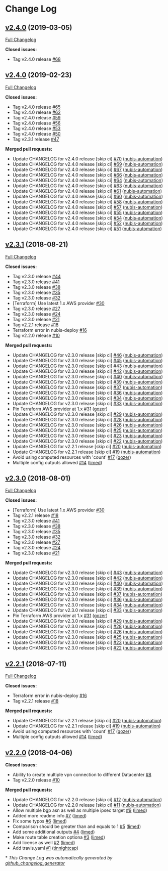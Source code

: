 # Change Log

## [v2.4.0](https://github.com/nubisproject/nubis-terraform-vpn/tree/v2.4.0) (2019-03-05)
[Full Changelog](https://github.com/nubisproject/nubis-terraform-vpn/compare/v2.4.0...v2.4.0)

**Closed issues:**

- Tag v2.4.0 release [\#68](https://github.com/nubisproject/nubis-terraform-vpn/issues/68)

## [v2.4.0](https://github.com/nubisproject/nubis-terraform-vpn/tree/v2.4.0) (2019-02-23)
[Full Changelog](https://github.com/nubisproject/nubis-terraform-vpn/compare/v2.3.1...v2.4.0)

**Closed issues:**

- Tag v2.4.0 release [\#65](https://github.com/nubisproject/nubis-terraform-vpn/issues/65)
- Tag v2.4.0 release [\#62](https://github.com/nubisproject/nubis-terraform-vpn/issues/62)
- Tag v2.4.0 release [\#59](https://github.com/nubisproject/nubis-terraform-vpn/issues/59)
- Tag v2.4.0 release [\#56](https://github.com/nubisproject/nubis-terraform-vpn/issues/56)
- Tag v2.4.0 release [\#53](https://github.com/nubisproject/nubis-terraform-vpn/issues/53)
- Tag v2.4.0 release [\#50](https://github.com/nubisproject/nubis-terraform-vpn/issues/50)
- Tag v2.3.1 release [\#47](https://github.com/nubisproject/nubis-terraform-vpn/issues/47)

**Merged pull requests:**

- Update CHANGELOG for v2.4.0 release \[skip ci\] [\#70](https://github.com/nubisproject/nubis-terraform-vpn/pull/70) ([nubis-automation](https://github.com/nubis-automation))
- Update CHANGELOG for v2.4.0 release \[skip ci\] [\#69](https://github.com/nubisproject/nubis-terraform-vpn/pull/69) ([nubis-automation](https://github.com/nubis-automation))
- Update CHANGELOG for v2.4.0 release \[skip ci\] [\#67](https://github.com/nubisproject/nubis-terraform-vpn/pull/67) ([nubis-automation](https://github.com/nubis-automation))
- Update CHANGELOG for v2.4.0 release \[skip ci\] [\#66](https://github.com/nubisproject/nubis-terraform-vpn/pull/66) ([nubis-automation](https://github.com/nubis-automation))
- Update CHANGELOG for v2.4.0 release \[skip ci\] [\#64](https://github.com/nubisproject/nubis-terraform-vpn/pull/64) ([nubis-automation](https://github.com/nubis-automation))
- Update CHANGELOG for v2.4.0 release \[skip ci\] [\#63](https://github.com/nubisproject/nubis-terraform-vpn/pull/63) ([nubis-automation](https://github.com/nubis-automation))
- Update CHANGELOG for v2.4.0 release \[skip ci\] [\#61](https://github.com/nubisproject/nubis-terraform-vpn/pull/61) ([nubis-automation](https://github.com/nubis-automation))
- Update CHANGELOG for v2.4.0 release \[skip ci\] [\#60](https://github.com/nubisproject/nubis-terraform-vpn/pull/60) ([nubis-automation](https://github.com/nubis-automation))
- Update CHANGELOG for v2.4.0 release \[skip ci\] [\#58](https://github.com/nubisproject/nubis-terraform-vpn/pull/58) ([nubis-automation](https://github.com/nubis-automation))
- Update CHANGELOG for v2.4.0 release \[skip ci\] [\#57](https://github.com/nubisproject/nubis-terraform-vpn/pull/57) ([nubis-automation](https://github.com/nubis-automation))
- Update CHANGELOG for v2.4.0 release \[skip ci\] [\#55](https://github.com/nubisproject/nubis-terraform-vpn/pull/55) ([nubis-automation](https://github.com/nubis-automation))
- Update CHANGELOG for v2.4.0 release \[skip ci\] [\#54](https://github.com/nubisproject/nubis-terraform-vpn/pull/54) ([nubis-automation](https://github.com/nubis-automation))
- Update CHANGELOG for v2.4.0 release \[skip ci\] [\#52](https://github.com/nubisproject/nubis-terraform-vpn/pull/52) ([nubis-automation](https://github.com/nubis-automation))
- Update CHANGELOG for v2.4.0 release \[skip ci\] [\#51](https://github.com/nubisproject/nubis-terraform-vpn/pull/51) ([nubis-automation](https://github.com/nubis-automation))

## [v2.3.1](https://github.com/nubisproject/nubis-terraform-vpn/tree/v2.3.1) (2018-08-21)
[Full Changelog](https://github.com/nubisproject/nubis-terraform-vpn/compare/v2.2.0...v2.3.1)

**Closed issues:**

- Tag v2.3.0 release [\#44](https://github.com/nubisproject/nubis-terraform-vpn/issues/44)
- Tag v2.3.0 release [\#41](https://github.com/nubisproject/nubis-terraform-vpn/issues/41)
- Tag v2.3.0 release [\#38](https://github.com/nubisproject/nubis-terraform-vpn/issues/38)
- Tag v2.3.0 release [\#35](https://github.com/nubisproject/nubis-terraform-vpn/issues/35)
- Tag v2.3.0 release [\#32](https://github.com/nubisproject/nubis-terraform-vpn/issues/32)
- \[Terraform\] Use latest 1.x AWS provider [\#30](https://github.com/nubisproject/nubis-terraform-vpn/issues/30)
- Tag v2.3.0 release [\#27](https://github.com/nubisproject/nubis-terraform-vpn/issues/27)
- Tag v2.3.0 release [\#24](https://github.com/nubisproject/nubis-terraform-vpn/issues/24)
- Tag v2.3.0 release [\#21](https://github.com/nubisproject/nubis-terraform-vpn/issues/21)
- Tag v2.2.1 release [\#18](https://github.com/nubisproject/nubis-terraform-vpn/issues/18)
- Terraform error in nubis-deploy [\#16](https://github.com/nubisproject/nubis-terraform-vpn/issues/16)
- Tag v2.2.0 release [\#10](https://github.com/nubisproject/nubis-terraform-vpn/issues/10)

**Merged pull requests:**

- Update CHANGELOG for v2.3.0 release \[skip ci\] [\#46](https://github.com/nubisproject/nubis-terraform-vpn/pull/46) ([nubis-automation](https://github.com/nubis-automation))
- Update CHANGELOG for v2.3.0 release \[skip ci\] [\#45](https://github.com/nubisproject/nubis-terraform-vpn/pull/45) ([nubis-automation](https://github.com/nubis-automation))
- Update CHANGELOG for v2.3.0 release \[skip ci\] [\#43](https://github.com/nubisproject/nubis-terraform-vpn/pull/43) ([nubis-automation](https://github.com/nubis-automation))
- Update CHANGELOG for v2.3.0 release \[skip ci\] [\#42](https://github.com/nubisproject/nubis-terraform-vpn/pull/42) ([nubis-automation](https://github.com/nubis-automation))
- Update CHANGELOG for v2.3.0 release \[skip ci\] [\#40](https://github.com/nubisproject/nubis-terraform-vpn/pull/40) ([nubis-automation](https://github.com/nubis-automation))
- Update CHANGELOG for v2.3.0 release \[skip ci\] [\#39](https://github.com/nubisproject/nubis-terraform-vpn/pull/39) ([nubis-automation](https://github.com/nubis-automation))
- Update CHANGELOG for v2.3.0 release \[skip ci\] [\#37](https://github.com/nubisproject/nubis-terraform-vpn/pull/37) ([nubis-automation](https://github.com/nubis-automation))
- Update CHANGELOG for v2.3.0 release \[skip ci\] [\#36](https://github.com/nubisproject/nubis-terraform-vpn/pull/36) ([nubis-automation](https://github.com/nubis-automation))
- Update CHANGELOG for v2.3.0 release \[skip ci\] [\#34](https://github.com/nubisproject/nubis-terraform-vpn/pull/34) ([nubis-automation](https://github.com/nubis-automation))
- Update CHANGELOG for v2.3.0 release \[skip ci\] [\#33](https://github.com/nubisproject/nubis-terraform-vpn/pull/33) ([nubis-automation](https://github.com/nubis-automation))
- Pin Terraform AWS provider at 1.x [\#31](https://github.com/nubisproject/nubis-terraform-vpn/pull/31) ([gozer](https://github.com/gozer))
- Update CHANGELOG for v2.3.0 release \[skip ci\] [\#29](https://github.com/nubisproject/nubis-terraform-vpn/pull/29) ([nubis-automation](https://github.com/nubis-automation))
- Update CHANGELOG for v2.3.0 release \[skip ci\] [\#28](https://github.com/nubisproject/nubis-terraform-vpn/pull/28) ([nubis-automation](https://github.com/nubis-automation))
- Update CHANGELOG for v2.3.0 release \[skip ci\] [\#26](https://github.com/nubisproject/nubis-terraform-vpn/pull/26) ([nubis-automation](https://github.com/nubis-automation))
- Update CHANGELOG for v2.3.0 release \[skip ci\] [\#25](https://github.com/nubisproject/nubis-terraform-vpn/pull/25) ([nubis-automation](https://github.com/nubis-automation))
- Update CHANGELOG for v2.3.0 release \[skip ci\] [\#23](https://github.com/nubisproject/nubis-terraform-vpn/pull/23) ([nubis-automation](https://github.com/nubis-automation))
- Update CHANGELOG for v2.3.0 release \[skip ci\] [\#22](https://github.com/nubisproject/nubis-terraform-vpn/pull/22) ([nubis-automation](https://github.com/nubis-automation))
- Update CHANGELOG for v2.2.1 release \[skip ci\] [\#20](https://github.com/nubisproject/nubis-terraform-vpn/pull/20) ([nubis-automation](https://github.com/nubis-automation))
- Update CHANGELOG for v2.2.1 release \[skip ci\] [\#19](https://github.com/nubisproject/nubis-terraform-vpn/pull/19) ([nubis-automation](https://github.com/nubis-automation))
- Avoid using computed resources with 'count' [\#17](https://github.com/nubisproject/nubis-terraform-vpn/pull/17) ([gozer](https://github.com/gozer))
- Multiple config outputs allowed [\#14](https://github.com/nubisproject/nubis-terraform-vpn/pull/14) ([limed](https://github.com/limed))

## [v2.3.0](https://github.com/nubisproject/nubis-terraform-vpn/tree/v2.3.0) (2018-08-01)
[Full Changelog](https://github.com/nubisproject/nubis-terraform-vpn/compare/v2.2.1...v2.3.0)

**Closed issues:**

- \[Terraform\] Use latest 1.x AWS provider [\#30](https://github.com/nubisproject/nubis-terraform-vpn/issues/30)
- Tag v2.2.1 release [\#18](https://github.com/nubisproject/nubis-terraform-vpn/issues/18)
- Tag v2.3.0 release [\#41](https://github.com/nubisproject/nubis-terraform-vpn/issues/41)
- Tag v2.3.0 release [\#38](https://github.com/nubisproject/nubis-terraform-vpn/issues/38)
- Tag v2.3.0 release [\#35](https://github.com/nubisproject/nubis-terraform-vpn/issues/35)
- Tag v2.3.0 release [\#32](https://github.com/nubisproject/nubis-terraform-vpn/issues/32)
- Tag v2.3.0 release [\#27](https://github.com/nubisproject/nubis-terraform-vpn/issues/27)
- Tag v2.3.0 release [\#24](https://github.com/nubisproject/nubis-terraform-vpn/issues/24)
- Tag v2.3.0 release [\#21](https://github.com/nubisproject/nubis-terraform-vpn/issues/21)

**Merged pull requests:**

- Update CHANGELOG for v2.3.0 release \[skip ci\] [\#43](https://github.com/nubisproject/nubis-terraform-vpn/pull/43) ([nubis-automation](https://github.com/nubis-automation))
- Update CHANGELOG for v2.3.0 release \[skip ci\] [\#42](https://github.com/nubisproject/nubis-terraform-vpn/pull/42) ([nubis-automation](https://github.com/nubis-automation))
- Update CHANGELOG for v2.3.0 release \[skip ci\] [\#40](https://github.com/nubisproject/nubis-terraform-vpn/pull/40) ([nubis-automation](https://github.com/nubis-automation))
- Update CHANGELOG for v2.3.0 release \[skip ci\] [\#39](https://github.com/nubisproject/nubis-terraform-vpn/pull/39) ([nubis-automation](https://github.com/nubis-automation))
- Update CHANGELOG for v2.3.0 release \[skip ci\] [\#37](https://github.com/nubisproject/nubis-terraform-vpn/pull/37) ([nubis-automation](https://github.com/nubis-automation))
- Update CHANGELOG for v2.3.0 release \[skip ci\] [\#36](https://github.com/nubisproject/nubis-terraform-vpn/pull/36) ([nubis-automation](https://github.com/nubis-automation))
- Update CHANGELOG for v2.3.0 release \[skip ci\] [\#34](https://github.com/nubisproject/nubis-terraform-vpn/pull/34) ([nubis-automation](https://github.com/nubis-automation))
- Update CHANGELOG for v2.3.0 release \[skip ci\] [\#33](https://github.com/nubisproject/nubis-terraform-vpn/pull/33) ([nubis-automation](https://github.com/nubis-automation))
- Pin Terraform AWS provider at 1.x [\#31](https://github.com/nubisproject/nubis-terraform-vpn/pull/31) ([gozer](https://github.com/gozer))
- Update CHANGELOG for v2.3.0 release \[skip ci\] [\#29](https://github.com/nubisproject/nubis-terraform-vpn/pull/29) ([nubis-automation](https://github.com/nubis-automation))
- Update CHANGELOG for v2.3.0 release \[skip ci\] [\#28](https://github.com/nubisproject/nubis-terraform-vpn/pull/28) ([nubis-automation](https://github.com/nubis-automation))
- Update CHANGELOG for v2.3.0 release \[skip ci\] [\#26](https://github.com/nubisproject/nubis-terraform-vpn/pull/26) ([nubis-automation](https://github.com/nubis-automation))
- Update CHANGELOG for v2.3.0 release \[skip ci\] [\#25](https://github.com/nubisproject/nubis-terraform-vpn/pull/25) ([nubis-automation](https://github.com/nubis-automation))
- Update CHANGELOG for v2.3.0 release \[skip ci\] [\#23](https://github.com/nubisproject/nubis-terraform-vpn/pull/23) ([nubis-automation](https://github.com/nubis-automation))
- Update CHANGELOG for v2.3.0 release \[skip ci\] [\#22](https://github.com/nubisproject/nubis-terraform-vpn/pull/22) ([nubis-automation](https://github.com/nubis-automation))

## [v2.2.1](https://github.com/nubisproject/nubis-terraform-vpn/tree/v2.2.1) (2018-07-11)
[Full Changelog](https://github.com/nubisproject/nubis-terraform-vpn/compare/v2.2.0...v2.2.1)

**Closed issues:**

- Terraform error in nubis-deploy [\#16](https://github.com/nubisproject/nubis-terraform-vpn/issues/16)
- Tag v2.2.1 release [\#18](https://github.com/nubisproject/nubis-terraform-vpn/issues/18)

**Merged pull requests:**

- Update CHANGELOG for v2.2.1 release \[skip ci\] [\#20](https://github.com/nubisproject/nubis-terraform-vpn/pull/20) ([nubis-automation](https://github.com/nubis-automation))
- Update CHANGELOG for v2.2.1 release \[skip ci\] [\#19](https://github.com/nubisproject/nubis-terraform-vpn/pull/19) ([nubis-automation](https://github.com/nubis-automation))
- Avoid using computed resources with 'count' [\#17](https://github.com/nubisproject/nubis-terraform-vpn/pull/17) ([gozer](https://github.com/gozer))
- Multiple config outputs allowed [\#14](https://github.com/nubisproject/nubis-terraform-vpn/pull/14) ([limed](https://github.com/limed))

## [v2.2.0](https://github.com/nubisproject/nubis-terraform-vpn/tree/v2.2.0) (2018-04-06)
**Closed issues:**

- Ability to create multiple vpn connection to different Datacenter [\#8](https://github.com/nubisproject/nubis-terraform-vpn/issues/8)
- Tag v2.2.0 release [\#10](https://github.com/nubisproject/nubis-terraform-vpn/issues/10)

**Merged pull requests:**

- Update CHANGELOG for v2.2.0 release \[skip ci\] [\#12](https://github.com/nubisproject/nubis-terraform-vpn/pull/12) ([nubis-automation](https://github.com/nubis-automation))
- Update CHANGELOG for v2.2.0 release \[skip ci\] [\#11](https://github.com/nubisproject/nubis-terraform-vpn/pull/11) ([nubis-automation](https://github.com/nubis-automation))
- Allow multiple bgp asn as well as multiple ipsec target [\#9](https://github.com/nubisproject/nubis-terraform-vpn/pull/9) ([limed](https://github.com/limed))
- Added more readme info [\#7](https://github.com/nubisproject/nubis-terraform-vpn/pull/7) ([limed](https://github.com/limed))
- Fix some typos [\#6](https://github.com/nubisproject/nubis-terraform-vpn/pull/6) ([limed](https://github.com/limed))
- Comparison should be greater than and equals to 1 [\#5](https://github.com/nubisproject/nubis-terraform-vpn/pull/5) ([limed](https://github.com/limed))
- Add some additional outputs [\#4](https://github.com/nubisproject/nubis-terraform-vpn/pull/4) ([limed](https://github.com/limed))
- Make route table creation optiona [\#3](https://github.com/nubisproject/nubis-terraform-vpn/pull/3) ([limed](https://github.com/limed))
- Add license as well [\#2](https://github.com/nubisproject/nubis-terraform-vpn/pull/2) ([limed](https://github.com/limed))
- Add travis.yaml [\#1](https://github.com/nubisproject/nubis-terraform-vpn/pull/1) ([tinnightcap](https://github.com/tinnightcap))


\* *This Change Log was automatically generated by [github_changelog_generator](https://github.com/skywinder/Github-Changelog-Generator)*